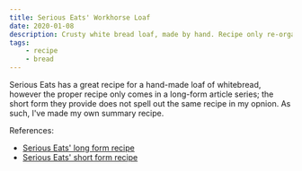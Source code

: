 ```yaml
---
title: Serious Eats' Workhorse Loaf
date: 2020-01-08
description: Crusty white bread loaf, made by hand. Recipe only re-organized by me.
tags:
    - recipe
    - bread
---
```


Serious Eats has a great recipe for a hand-made loaf of whitebread, however the proper recipe only comes in a long-form article series; the short form they provide does not spell out the same recipe in my opnion. As such, I've made my own summary recipe.

References:

- [Serious Eats' long form recipe](https://www.seriouseats.com/tags/breadmaking%20101)
- [Serious Eats' short form recipe](https://www.seriouseats.com/recipes/2014/08/simple-crusty-white-bread-recipe.html)

